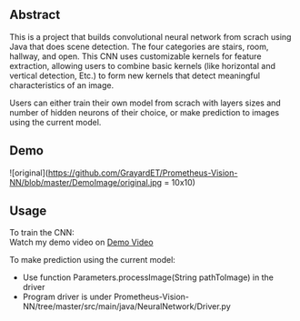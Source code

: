 ## Abstract
This is a project that builds convolutional neural network from scrach using Java that does scene detection. The four categories are stairs, room, hallway, and open. This CNN uses customizable kernels for feature extraction, allowing users to combine basic kernels (like horizontal and vertical detection, Etc.) to form new kernels that detect meaningful characteristics of an image.  
  
Users can either train their own model from scrach with layers sizes and number of hidden neurons of their choice, or make prediction to images using the current model.

## Demo
![original](https://github.com/GrayardET/Prometheus-Vision-NN/blob/master/DemoImage/original.jpg = 10x10)
## Usage
To train the CNN:  
Watch my demo video on [Demo Video](https://www.youtube.com/watch?v=hOvhwzl06vo)  
  
    
To make prediction using the current model:  
* Use function Parameters.processImage(String pathToImage) in the driver  
* Program driver is under Prometheus-Vision-NN/tree/master/src/main/java/NeuralNetwork/Driver.py  